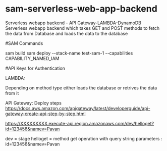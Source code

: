 # sam-serverless-web-app-backend
Serverless webapp backend - API Gateway-LAMBDA-DynamoDB
Serverless webapp backend which takes GET and POST methods to fetch the data from Database and loads the data to the database

#SAM Commands

sam build
sam deploy --stack-name test-sam-1 --capabilities CAPABILITY_NAMED_IAM

#API Keys for Authentication


LAMBDA:

Depending on method type either loads the database or retrives the data from it



API Gateway: Deploy steps
https://docs.aws.amazon.com/apigateway/latest/developerguide/api-gateway-create-api-step-by-step.html

https://XXXXXXXXX.execute-api.region.amazonaws.com/dev/helloget?id=123456&namev=Pavan

dev = stage
helloget = method
get operation with query string parameters : id=123456&namev=Pavan
